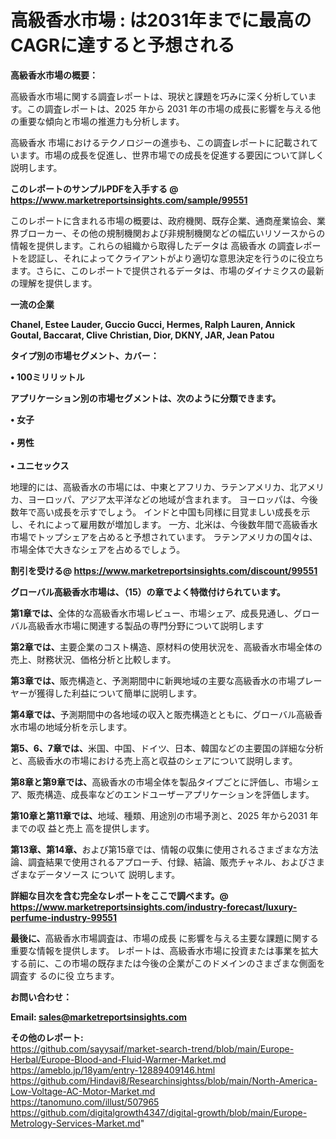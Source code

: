 # 高級香水市場 : は2031年までに最高のCAGRに達すると予想される

<strong><b>高級香水市場の概要：</b></strong>

高級香水市場に関する調査レポートは、現状と課題を巧みに深く分析しています。この調査レポートは、2025 年から 2031 年の市場の成長に影響を与える他の重要な傾向と市場の推進力も分析します。

高級香水 市場におけるテクノロジーの進歩も、この調査レポートに記載されています。市場の成長を促進し、世界市場での成長を促進する要因について詳しく説明します。

<strong>このレポートのサンプルPDFを入手する @ <a href=https://www.marketreportsinsights.com/sample/99551>https://www.marketreportsinsights.com/sample/99551</a></strong>

このレポートに含まれる市場の概要は、政府機関、既存企業、通商産業協会、業界ブローカー、その他の規制機関および非規制機関などの幅広いリソースからの情報を提供します。これらの組織から取得したデータは 高級香水 の調査レポートを認証し、それによってクライアントがより適切な意思決定を行うのに役立ちます。さらに、このレポートで提供されるデータは、市場のダイナミクスの最新の理解を提供します。

<strong>一流の企業</strong>

<strong><b>Chanel, Estee Lauder, Guccio Gucci, Hermes, Ralph Lauren, Annick Goutal, Baccarat, Clive Christian, Dior, DKNY, JAR, Jean Patou</b></strong>

<strong><b>タイプ別の市場セグメント、カバー：</b></strong>

<strong>• 100ミリリットル</strong>

<strong><b>アプリケーション別の市場セグメントは、次のように分類できます。</b></strong>

<strong>• 女子<br><br>• 男性<br><br>• ユニセックス</strong>

 地理的には、高級香水の市場には、中東とアフリカ、ラテンアメリカ、北アメリカ、ヨーロッパ、アジア太平洋などの地域が含まれます。 ヨーロッパは、今後数年で高い成長を示すでしょう。 インドと中国も同様に目覚ましい成長を示し、それによって雇用数が増加します。 一方、北米は、今後数年間で高級香水市場でトップシェアを占めると予想されています。 ラテンアメリカの国々は、市場全体で大きなシェアを占めるでしょう。

<strong>割引を受ける@ <a href=https://www.marketreportsinsights.com/discount/99551>https://www.marketreportsinsights.com/discount/99551</a></strong>

<strong><b>グローバル高級香水市場は、（15）の章でよく特徴付けられています。</b></strong>

<strong><b>第</b></strong><strong><b>1章では、</b></strong>全体的な高級香水市場レビュー、市場シェア、成長見通し、グローバル高級香水市場に関連する製品の専門分野について説明します

<strong><b>第2章では、</b></strong>主要企業のコスト構造、原材料の使用状況を、高級香水市場全体の売上、財務状況、価格分析と比較します。

<strong><b>第3章では、</b></strong>販売構造と、予測期間中に新興地域の主要な高級香水の市場プレーヤーが獲得した利益について簡単に説明します。

<strong><b>第4章では、</b></strong>予測期間中の各地域の収入と販売構造とともに、グローバル高級香水市場の地域分析を示します。

<strong><b>第5、6、7章では、</b></strong>米国、中国、ドイツ、日本、韓国などの主要国の詳細な分析と、高級香水の市場における売上高と収益のシェアについて説明します。

<strong><b>第8章と第9章では、</b></strong>高級香水の市場全体を製品タイプごとに評価し、市場シェア、販売構造、成長率などのエンドユーザーアプリケーションを評価します。

<strong><b>第10章と第11章では、</b></strong>地域、種類、用途別の市場予測と、2025 年から2031 年までの収 益と売上 高を提供します。

<strong><b>第13章、第14章、</b></strong>および第15章では、情報の収集に使用されるさまざまな方法論、調査結果で使用されるアプローチ、付録、結論、販売チャネル、およびさまざまなデータソース について 説明します。

<strong>詳細な目次を含む完全なレポートをここで調べます。@ <a href=https://www.marketreportsinsights.com/industry-forecast/luxury-perfume-industry-99551>https://www.marketreportsinsights.com/industry-forecast/luxury-perfume-industry-99551</a></strong>

<strong><b>最後に、</b></strong>高級香水市場調査は、市場の成長 に影響を</a>与える主要な課題に関する重要な情報を提供します。 レポートは、高級香水市場に投資または事業を拡大する前に、この市場の既存または今後の企業がこのドメインのさまざまな側面を調査す るのに役 立ちます。

<strong><b>お問い合わせ：</b></strong>

<strong>Email: </strong><a href=mailto:sales@marketreportsinsights.com><strong>sales@marketreportsinsights.com</strong></a>

<strong>その他のレポート:</strong>
<br>
<a href=https://github.com/sayysaif/market-search-trend/blob/main/Europe-Herbal/Europe-Blood-and-Fluid-Warmer-Market.md>https://github.com/sayysaif/market-search-trend/blob/main/Europe-Herbal/Europe-Blood-and-Fluid-Warmer-Market.md</a>
<br>
<a href=https://ameblo.jp/18yam/entry-12889409146.html>https://ameblo.jp/18yam/entry-12889409146.html</a>
<br>
<a href=https://github.com/Hindavi8/Researchinsightss/blob/main/North-America-Low-Voltage-AC-Motor-Market.md>https://github.com/Hindavi8/Researchinsightss/blob/main/North-America-Low-Voltage-AC-Motor-Market.md</a>
<br>
<a href=https://tanomuno.com/illust/507965>https://tanomuno.com/illust/507965</a>
<br>
<a href=https://github.com/digitalgrowth4347/digital-growth/blob/main/Europe-Metrology-Services-Market.md>https://github.com/digitalgrowth4347/digital-growth/blob/main/Europe-Metrology-Services-Market.md</a>"
